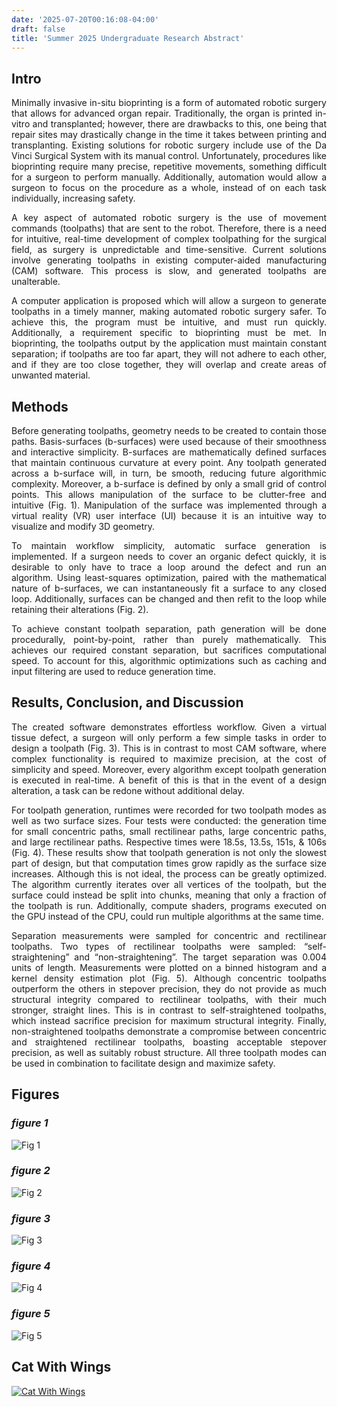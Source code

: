 ```yaml
---
date: '2025-07-20T00:16:08-04:00'
draft: false
title: 'Summer 2025 Undergraduate Research Abstract'
---
```

<!-- markdownlint-disable MD033 -->

## Intro

<div style="text-align: justify; margin: 0 0px;">

Minimally invasive in-situ bioprinting is a form of automated robotic surgery that allows for advanced organ repair. Traditionally, the organ is printed in-vitro and transplanted; however, there are drawbacks to this, one being that repair sites may drastically change in the time it takes between printing and transplanting. Existing solutions for robotic surgery include use of the Da Vinci Surgical System with its manual control. Unfortunately, procedures like bioprinting require many precise, repetitive movements, something difficult for a surgeon to perform manually. Additionally, automation would allow a surgeon to focus on the procedure as a whole, instead of on each task individually, increasing safety.

A key aspect of automated robotic surgery is the use of movement commands (toolpaths) that are sent to the robot. Therefore, there is a need for intuitive, real-time development of complex toolpathing for the surgical field, as surgery is unpredictable and time-sensitive. Current solutions involve generating toolpaths in existing computer-aided manufacturing (CAM) software. This process is slow, and generated toolpaths are unalterable.

A computer application is proposed which will allow a surgeon to generate toolpaths in a timely manner, making automated robotic surgery safer. To achieve this, the program must be intuitive, and must run quickly. Additionally, a requirement specific to bioprinting must be met. In bioprinting, the toolpaths output by the application must maintain constant separation; if toolpaths are too far apart, they will not adhere to each other, and if they are too close together, they will overlap and create areas of unwanted material.

## Methods

Before generating toolpaths, geometry needs to be created to contain those paths. Basis-surfaces (b-surfaces) were used because of their smoothness and interactive simplicity. B-surfaces are mathematically defined surfaces that maintain continuous curvature at every point. Any toolpath generated across a b-surface will, in turn, be smooth, reducing future algorithmic complexity. Moreover, a b-surface is defined by only a small grid of control points. This allows manipulation of the surface to be clutter-free and intuitive (Fig. 1). Manipulation of the surface was implemented through a virtual reality (VR) user interface (UI) because it is an intuitive way to visualize and modify 3D geometry.

To maintain workflow simplicity, automatic surface generation is implemented. If a surgeon needs to cover an organic defect quickly, it is desirable to only have to trace a loop around the defect and run an algorithm. Using least-squares optimization, paired with the mathematical nature of b-surfaces, we can instantaneously fit a surface to any closed loop. Additionally, surfaces can be changed and then refit to the loop while retaining their alterations (Fig. 2).

To achieve constant toolpath separation, path generation will be done procedurally, point-by-point, rather than purely mathematically. This achieves our required constant separation, but sacrifices computational speed. To account for this, algorithmic optimizations such as caching and input filtering are used to reduce generation time.

## Results, Conclusion, and Discussion

The created software demonstrates effortless workflow. Given a virtual tissue defect, a surgeon will only perform a few simple tasks in order to design a toolpath (Fig. 3). This is in contrast to most CAM software, where complex functionality is required to maximize precision, at the cost of simplicity and speed. Moreover, every algorithm except toolpath generation is executed in real-time. A benefit of this is that in the event of a design alteration, a task can be redone without additional delay.

For toolpath generation, runtimes were recorded for two toolpath modes as well as two surface sizes. Four tests were conducted: the generation time for small concentric paths, small rectilinear paths, large concentric paths, and large rectilinear paths. Respective times were 18.5s, 13.5s, 151s, & 106s (Fig. 4). These results show that toolpath generation is not only the slowest part of design, but that computation times grow rapidly as the surface size increases. Although this is not ideal, the process can be greatly optimized. The algorithm currently iterates over all vertices of the toolpath, but the surface could instead be split into chunks, meaning that only a fraction of the toolpath is run. Additionally, compute shaders, programs executed on the GPU instead of the CPU, could run multiple algorithms at the same time.

Separation measurements were sampled for concentric and rectilinear toolpaths. Two types of rectilinear toolpaths were sampled: “self-straightening” and “non-straightening”. The target separation was 0.004 units of length. Measurements were plotted on a binned histogram and a kernel density estimation plot (Fig. 5). Although concentric toolpaths outperform the others in stepover precision, they do not provide as much structural integrity compared to rectilinear toolpaths, with their much stronger, straight lines. This is in contrast to self-straightened toolpaths, which instead sacrifice precision for maximum structural integrity. Finally, non-straightened toolpaths demonstrate a compromise between concentric and straightened rectilinear toolpaths, boasting acceptable stepover precision, as well as suitably robust structure. All three toolpath modes can be used in combination to facilitate design and maximize safety.

## Figures

### *figure 1*

![Fig 1](fig1.png)

### *figure 2*

![Fig 2](fig2.png)

### *figure 3*

![Fig 3](fig3.png)

### *figure 4*

![Fig 4](fig4.png)

### *figure 5*

![Fig 5](fig5.png)

## Cat With Wings

[![Cat With Wings](cat-w-wings_orig.gif)](https://safiyamhart.weebly.com/blog/frame-animation)

</div>
